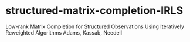 # structured-matrix-completion-IRLS
Low-rank Matrix Completion for Structured Observations Using Iteratively Reweighted Algorithms
Adams, Kassab, Needell
